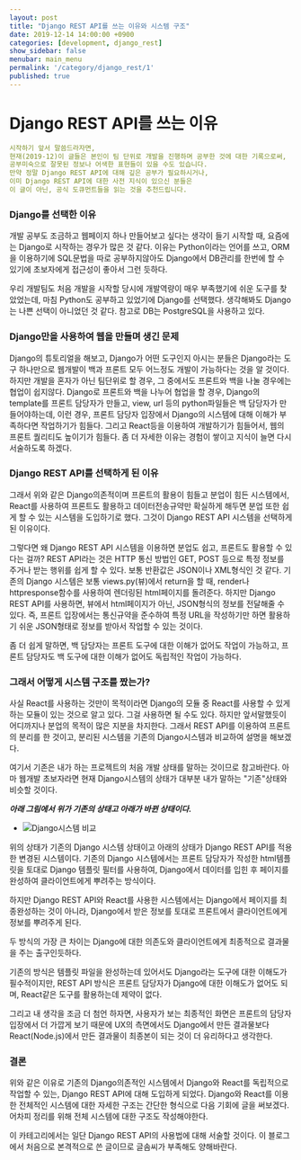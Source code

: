 ```yaml
---
layout: post
title: "Django REST API를 쓰는 이유와 시스템 구조"
date: 2019-12-14 14:00:00 +0900
categories: [development, django_rest]
show_sidebar: false
menubar: main_menu
permalink: '/category/django_rest/1'
published: true
---
```


# Django REST API를 쓰는 이유

```yml
시작하기 앞서 말씀드라자면, 
현재(2019-12)이 글들은 본인이 팀 단위로 개발을 진행하며 공부한 것에 대한 기록으로써,
공부미숙으로 잘못된 정보나 어색한 표현들이 있을 수도 있습니다.
만약 정말 Django REST API에 대해 깊은 공부가 필요하시거나, 
이미 Django REST API에 대한 사전 지식이 있으신 분들은
이 글이 아닌, 공식 도큐먼트들을 읽는 것을 추천드립니다.
```

### Django를 선택한 이유

개발 공부도 조금하고 웹페이지 하나 만들어보고 싶다는 생각이 들기 시작할 때, 
요즘에는 Django로 시작하는 경우가 많은 것 같다.
이유는 Python이라는 언어를 쓰고, ORM을 이용하기에 SQL문법을 따로 공부하지않아도
Django에서 DB관리를 한번에 할 수 있기에 초보자에게 접근성이 좋아서 그런 듯하다.

우리 개발팀도 처음 개발을 시작할 당시에 개발역량이 매우 부족했기에 쉬운 도구를 찾았었는데,
마침 Python도 공부하고 있었기에 Django를 선택했다.
생각해봐도 Django는 나쁜 선택이 아니었던 것 같다.
참고로 DB는 PostgreSQL을 사용하고 있다.


### Django만을 사용하여 웹을 만들며 생긴 문제

Django의 튜토리얼을 해보고, Django가 어떤 도구인지 아시는 분들은
Django라는 도구 하나만으로 웹개발이 백과 프론트 모두 어느정도 개발이 가능하다는 것을 알 것이다.
하지만 개발을 혼자가 아닌 팀단위로 할 경우, 
그 중에서도 프론트와 백을 나눌 경우에는 협업이 쉽지않다.
Django로 프론트와 백을 나누어 협업을 할 경우, Django의 template를 프론트 담당자가 만들고,
view, url 등의 python파일들은 백 담당자가 만들어야하는데,
이런 경우, 프론트 담당자 입장에서 Django의 시스템에 대해 이해가 부족하다면 작업하기가 힘들다.
그리고 React등을 이용하여 개발하기가 힘들어서, 웹의 프론트 퀄리티도 높이기가 힘들다.
좀 더 자세한 이유는 경험이 쌓이고 지식이 늘면 다시 서술하도록 하겠다.


### Django REST API를 선택하게 된 이유

그래서 위와 같은 Django의존적이며 프론트의 활용이 힘들고 분업이 힘든 시스템에서,
React를 사용하여 프론트도 활용하고 데이터전송규약만 확실하게 해두면 분업 또한 쉽게 할 수 있는
시스템을 도입하기로 했다.
그것이 Django REST API 시스템을 선택하게 된 이유이다.

그렇다면 왜 Django REST API 시스템을 이용하면 분업도 쉽고, 프론트도 활용할 수 있다는 걸까?
REST API라는 것은 HTTP 통신 방법인 GET, POST 등으로 특정 정보를 주거나 받는 행위를 쉽게 할 수 있다.
보통 반환값은 JSON이나 XML형식인 것 같다.
기존의 Django 시스템은 보통 views.py(뷰)에서 return을 할 때,
render나 httpresponse함수를 사용하여 렌더링된 html페이지를 돌려준다.
하지만 Django REST API를 사용하면, 뷰에서 html페이지가 아닌, JSON형식의 정보를 전달해줄 수 있다.
즉, 프론트 입장에서는 통신규약을 준수하여 특정 URL을 작성하기만 하면
활용하기 쉬운 JSON형태로 정보를 받아서 작업할 수 있는 것이다.

좀 더 쉽게 말하면, 백 담당자는 프론트 도구에 대한 이해가 없어도 작업이 가능하고,
프론트 담당자도 백 도구에 대한 이해가 없어도 독립적인 작업이 가능하다.


### 그래서 어떻게 시스템 구조를 짰는가?

사실 React를 사용하는 것만이 목적이라면
Django의 모듈 중 React를 사용할 수 있게 하는 모듈이 있는 것으로 알고 있다.
그걸 사용하면 될 수도 있다.
하지만 앞서말했듯이 어디까지나 분업의 목적이 많은 지분을 차지한다.
그래서 REST API를 이용하여 프론트의 분리를 한 것이고, 분리된 시스템을 기존의 Django시스템과 비교하여 설명을 해보겠다.

여기서 기존은 내가 하는 프로젝트의 처음 개발 상태를 말하는 것이므로 참고바란다.
아마 웹개발 초보자라면 현재 Django시스템의 상태가 대부분 내가 말하는 "기존"상태와 비슷할 것이다.

***아래 그림에서 위가 기존의 상태고 아래가 바뀐 상태이다.***
- ![Django시스템 비교]({{site.url}}/img/django구조도비교.jpg)

위의 상태가 기존의 Django 시스템 상태이고
아래의 상태가 Django REST API를 적용한 변경된 시스템이다.
기존의 Django 시스템에서는 프론트 담당자가 작성한 html템플릿을 토대로 Django 템플릿 필터를 사용하여,
Django에서 데이터를 입힌 후 페이지를 완성하여 클라이언트에게 뿌려주는 방식이다.

하지만 Django REST API와 React를 사용한 시스템에서는 Django에서 페이지를 최종완성하는 것이 아니라,
Django에서 받은 정보를 토대로 프론트에서 클라이언트에게 정보를 뿌려주게 된다.

두 방식의 가장 큰 차이는 Django에 대한 의존도와 클라이언트에게 최종적으로 결과물을 주는 출구인듯하다.

기존의 방식은 템플릿 파일을 완성하는데 있어서도 Django라는 도구에 대한 이해도가 필수적이지만,
REST API 방식은 프론트 담당자가 Django에 대한 이해도가 없어도 되며, React같은 도구를 활용하는데 제약이 없다.

그리고 내 생각을 조금 더 첨언 하자면, 
사용자가 보는 최종적인 화면은 프론트의 담당자 입장에서 더 가깝게 보기 때문에 UX의 측면에서도
Django에서 만든 결과물보다 React(Node.js)에서 만든 결과물이 최종본이 되는 것이 더 유리하다고 생각한다.


### 결론

위와 같은 이유로 기존의 Django의존적인 시스템에서 Django와 React를 독립적으로 작업할 수 있는,
Django REST API에 대해 도입하게 되었다.
Django와 React를 이용한 전체적인 시스템에 대한 자세한 구조는 간단한 형식으로 다음 기회에 글을 써보겠다.
어차피 정리를 위해 전체 시스템에 대한 구조도 작성해야한다.

이 카테고리에서는 일단 Django REST API의 사용법에 대해 서술할 것이다.
이 블로그에서 처음으로 본격적으로 쓴 글이므로 글솜씨가 부족해도 양해바란다.